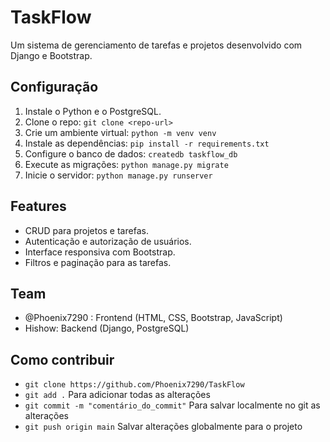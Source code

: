 # TaskFlow

Um sistema de gerenciamento de tarefas e projetos desenvolvido com Django e Bootstrap.

## Configuração

1. Instale o Python e o PostgreSQL.
2. Clone o repo: `git clone <repo-url>`
3. Crie um ambiente virtual: `python -m venv venv`
4. Instale as dependências: `pip install -r requirements.txt`
5. Configure o banco de dados: `createdb taskflow_db`
6. Execute as migrações: `python manage.py migrate`
7. Inicie o servidor: `python manage.py runserver`

## Features

- CRUD para projetos e tarefas.
- Autenticação e autorização de usuários.
- Interface responsiva com Bootstrap.
- Filtros e paginação para as tarefas.

## Team

- @Phoenix7290 : Frontend (HTML, CSS, Bootstrap, JavaScript)
- Hishow: Backend (Django, PostgreSQL)

## Como contribuir

- `git clone https://github.com/Phoenix7290/TaskFlow`
- `git add .` Para adicionar todas as alterações
- `git commit -m "comentário_do_commit"` Para salvar localmente no git as alterações
- `git push origin main` Salvar alterações globalmente para o projeto
